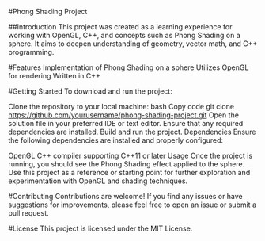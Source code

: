 #Phong Shading Project

##Introduction
This project was created as a learning experience for working with OpenGL, C++, and concepts such as Phong Shading on a sphere. It aims to deepen understanding of geometry, vector math, and C++ programming.

#Features
Implementation of Phong Shading on a sphere
Utilizes OpenGL for rendering
Written in C++

#Getting Started
To download and run the project:

Clone the repository to your local machine:
bash
Copy code
git clone https://github.com/yourusername/phong-shading-project.git
Open the solution file in your preferred IDE or text editor.
Ensure that any required dependencies are installed.
Build and run the project.
Dependencies
Ensure the following dependencies are installed and properly configured:

OpenGL
C++ compiler supporting C++11 or later
Usage
Once the project is running, you should see the Phong Shading effect applied to the sphere. Use this project as a reference or starting point for further exploration and experimentation with OpenGL and shading techniques.

#Contributing
Contributions are welcome! If you find any issues or have suggestions for improvements, please feel free to open an issue or submit a pull request.

#License
This project is licensed under the MIT License.


